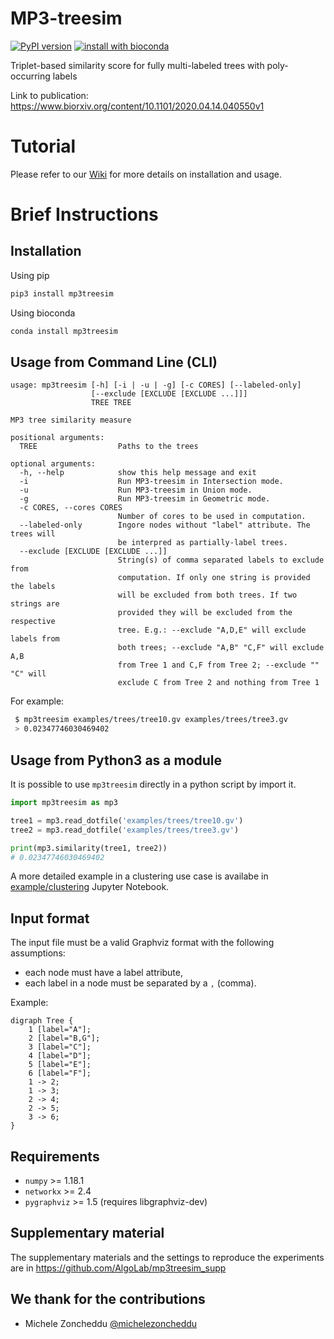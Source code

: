 # MP3-treesim
[![PyPI version](https://badge.fury.io/py/mp3treesim.svg)](https://pypi.org/project/mp3treesim/)
[![install with bioconda](https://img.shields.io/badge/install%20with-bioconda-brightgreen.svg?style=flat)](http://bioconda.github.io/recipes/mp3treesim/README.html)

Triplet-based similarity score for fully multi-labeled trees with poly-occurring labels

Link to publication: https://www.biorxiv.org/content/10.1101/2020.04.14.040550v1

# Tutorial

Please refer to our [Wiki](https://github.com/AlgoLab/mp3treesim/wiki) for more details
on installation and usage.

# Brief Instructions

## Installation

Using pip
```bash
pip3 install mp3treesim
```

Using bioconda
```bash
conda install mp3treesim
```
## Usage from Command Line (CLI)

```
usage: mp3treesim [-h] [-i | -u | -g] [-c CORES] [--labeled-only]
                  [--exclude [EXCLUDE [EXCLUDE ...]]]
                  TREE TREE

MP3 tree similarity measure

positional arguments:
  TREE                  Paths to the trees

optional arguments:
  -h, --help            show this help message and exit
  -i                    Run MP3-treesim in Intersection mode.
  -u                    Run MP3-treesim in Union mode.
  -g                    Run MP3-treesim in Geometric mode.
  -c CORES, --cores CORES
                        Number of cores to be used in computation.
  --labeled-only        Ingore nodes without "label" attribute. The trees will
                        be interpred as partially-label trees.
  --exclude [EXCLUDE [EXCLUDE ...]]
                        String(s) of comma separated labels to exclude from
                        computation. If only one string is provided the labels
                        will be excluded from both trees. If two strings are
                        provided they will be excluded from the respective
                        tree. E.g.: --exclude "A,D,E" will exclude labels from
                        both trees; --exclude "A,B" "C,F" will exclude A,B
                        from Tree 1 and C,F from Tree 2; --exclude "" "C" will
                        exclude C from Tree 2 and nothing from Tree 1
```

For example:
```bash
 $ mp3treesim examples/trees/tree10.gv examples/trees/tree3.gv 
 > 0.02347746030469402
```

## Usage from Python3 as a module

It is possible to use `mp3treesim` directly in a python script by import it.

```python
import mp3treesim as mp3

tree1 = mp3.read_dotfile('examples/trees/tree10.gv')
tree2 = mp3.read_dotfile('examples/trees/tree3.gv')

print(mp3.similarity(tree1, tree2))
# 0.02347746030469402
```

A more detailed example in a clustering use case is availabe in [example/clustering](examples/clustering.ipynb) Jupyter Notebook.

## Input format

The input file must be a valid Graphviz format with the following assumptions:
 - each node must have a label attribute,
 - each label in a node must be separated by a `,` (comma).

Example:
```
digraph Tree {
    1 [label="A"];
    2 [label="B,G"];
    3 [label="C"];
    4 [label="D"];
    5 [label="E"];
    6 [label="F"];
    1 -> 2;
    1 -> 3;
    2 -> 4;
    2 -> 5;
    3 -> 6;
}
```

## Requirements
- `numpy` >= 1.18.1
- `networkx` >= 2.4
- `pygraphviz` >= 1.5 (requires libgraphviz-dev)

## Supplementary material
The supplementary materials and the settings to reproduce the experiments are in https://github.com/AlgoLab/mp3treesim_supp

## We thank for the contributions
- Michele Zoncheddu [@michelezoncheddu](https://github.com/michelezoncheddu)